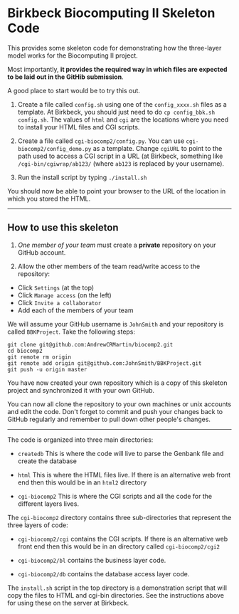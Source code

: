 Birkbeck Biocomputing II Skeleton Code
======================================

This provides some skeleton code for demonstrating how the three-layer
model works for the Biocomputing II project.

Most importantly, **it provides the required way in which files are
expected to be laid out in the GitHib submission**.

A good place to start would be to try this out. 

1. Create a file called `config.sh` using one of the `config_xxxx.sh`
files as a template. At Birkbeck, you should just need to do `cp
config_bbk.sh config.sh`. The values of `html` and `cgi`
are the locations where you need to install your HTML files and CGI
scripts.

2. Create a file called `cgi-biocomp2/config.py`. You can use
`cgi-biocomp2/config_demo.py` as a template. Change `cgiURL` to point
to the path used to access a CGI script in a URL (at Birkbeck,
something like `/cgi-bin/cgiwrap/ab123/` (where `ab123` is replaced by
your username).

3. Run the install script by typing `./install.sh`

You should now be able to point your browser to the URL of the
location in which you stored the HTML.

-----------------------------------------------------------------------

How to use this skeleton
------------------------

1. *One member of your team* must create a **private** repository
on your GitHub account.

2. Allow the other members of the team read/write access to the repository:

- Click `Settings` (at the top)
- Click `Manage access` (on the left)
- Click `Invite a collaborator`
- Add each of the members of your team

We will assume your GitHub username is `JohnSmith` and your repository
is called `BBKProject`. Take the following steps:

```
git clone git@github.com:AndrewCRMartin/biocomp2.git
cd biocomp2
git remote rm origin
git remote add origin git@github.com:JohnSmith/BBKProject.git
git push -u origin master
```

You have now created your own repository which is a copy of this
skeleton project and synchronized it with your own GitHub.

You can now all clone the repository to your own machines or unix
accounts and edit the code. Don't forget to commit and push your
changes back to GitHub regularly and remember to pull down other
people's changes.

-----------------------------------------------------------------------

The code is organized into three main directories:

- `createdb` This is where the code will live to parse the Genbank
  file and create the database

- `html` This is where the HTML files live. If there is an alternative
  web front end then this would be in an `html2` directory

- `cgi-biocomp2` This is where the CGI scripts and all the code for
  the different layers lives.

The `cgi-biocomp2` directory contains three sub-directories that
represent the three layers of code:

- `cgi-biocomp2/cgi` contains the CGI scripts. If there is an
  alternative web front end then this would be in an directory called
  `cgi-biocomp2/cgi2`

- `cgi-biocomp2/bl` contains the business layer code.

- `cgi-biocomp2/db` contains the database access layer code.

The `install.sh` script in the top directory is a demonstration script that will copy the files to HTML and cgi-bin directories. See the instructions above for using these on the server at Birkbeck.


